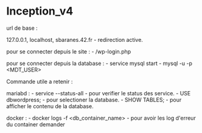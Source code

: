 # Inception_v4

url de base :

127.0.0.1, localhost, sbaranes.42.fr - redirection active.

pour se connecter depuis le site : 
	- /wp-login.php

pour se connecter depuis la database : 
	- service mysql start
	- mysql -u <USER> -p <MDT_USER>

Commande utile a retenir :

mariabd :
	- service --status-all - pour verifier le status des service.
	- USE dbwordpress; - pour selectioner la database.
	- SHOW TABLES; - pour afficher le contenu de la database.

docker :
	- docker logs -f <db_container_name> - pour avoir les log d'erreur du container demander
